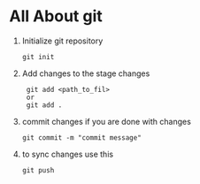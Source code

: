 # All About git

1. Initialize git repository
   ```
   git init
   ```
2. Add changes to the stage changes
   ```
    git add <path_to_fil>
    or
    git add .
   ```
3. commit changes if you are done with changes
   ```
   git commit -m "commit message"
   ```
4. to sync changes use this
   ```
   git push
   ```

